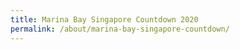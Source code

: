 ```yaml
---
title: Marina Bay Singapore Countdown 2020
permalink: /about/marina-bay-singapore-countdown/
---
```



